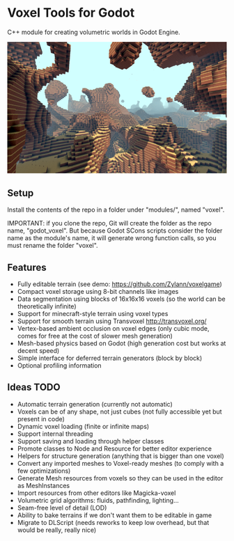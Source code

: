 Voxel Tools for Godot
=========================

C++ module for creating volumetric worlds in Godot Engine.

![Example screenshot](screenshots/2016_05_04_0319_w800.png)

Setup
------

Install the contents of the repo in a folder under "modules/", named "voxel".

IMPORTANT: if you clone the repo, Git will create the folder as the repo name, "godot_voxel". But because Godot SCons scripts consider the folder name as the module's name, it will generate wrong function calls, so you must rename the folder "voxel".


Features
---------

- Fully editable terrain (see demo: https://github.com/Zylann/voxelgame)
- Compact voxel storage using 8-bit channels like images
- Data segmentation using blocks of 16x16x16 voxels (so the world can be theoretically infinite)
- Support for minecraft-style terrain using voxel types
- Support for smooth terrain using Transvoxel http://transvoxel.org/
- Vertex-based ambient occlusion on voxel edges (only cubic mode, comes for free at the cost of slower mesh generation)
- Mesh-based physics based on Godot (high generation cost but works at decent speed)
- Simple interface for deferred terrain generators (block by block)
- Optional profiling information


Ideas TODO
-----------

- Automatic terrain generation (currently not automatic)
- Voxels can be of any shape, not just cubes (not fully accessible yet but present in code)
- Dynamic voxel loading (finite or infinite maps)
- Support internal threading
- Support saving and loading through helper classes
- Promote classes to Node and Resource for better editor experience
- Helpers for structure generation (anything that is bigger than one voxel)
- Convert any imported meshes to Voxel-ready meshes (to comply with a few optimizations)
- Generate Mesh resources from voxels so they can be used in the editor as MeshInstances
- Import resources from other editors like Magicka-voxel
- Volumetric grid algorithms: fluids, pathfinding, lighting...
- Seam-free level of detail (LOD)
- Ability to bake terrains if we don't want them to be editable in game
- Migrate to DLScript (needs reworks to keep low overhead, but that would be really, really nice)

